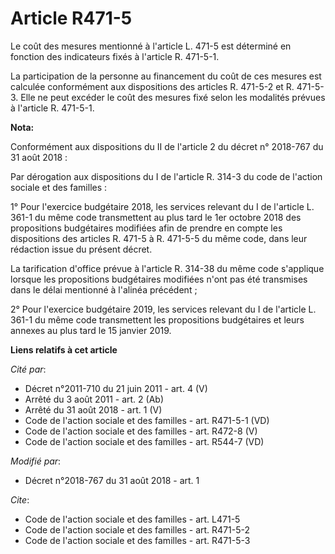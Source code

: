 # Article R471-5

Le coût des mesures mentionné à l'article L. 471-5 est déterminé en fonction des indicateurs fixés à l'article R. 471-5-1. 

La participation de la personne au financement du coût de ces mesures est calculée conformément aux dispositions des articles
R. 471-5-2 et R. 471-5-3. Elle ne peut excéder le coût des mesures fixé selon les modalités prévues à l'article R. 471-5-1.

**Nota:**

Conformément aux dispositions du II de l'article 2 du décret n° 2018-767 du 31 août 2018 :

Par dérogation aux dispositions du I de l'article R. 314-3 du code de l'action sociale et des familles  :

1° Pour l'exercice budgétaire 2018, les services relevant du I de l'article L. 361-1 du même code transmettent au plus tard
le 1er octobre 2018 des propositions budgétaires modifiées afin de prendre en compte les dispositions des articles R. 471-5 à
R. 471-5-5 du même code, dans leur rédaction issue du présent décret.

La tarification d'office prévue à l'article R. 314-38 du même code s'applique lorsque les propositions budgétaires modifiées
n'ont pas été transmises dans le délai mentionné à l'alinéa précédent ;

2° Pour l'exercice budgétaire 2019, les services relevant du I de l'article L. 361-1 du même code transmettent les
propositions budgétaires et leurs annexes au plus tard le 15 janvier 2019.

**Liens relatifs à cet article**

_Cité par_:

  - Décret n°2011-710 du 21 juin 2011 - art. 4 (V)
  - Arrêté du 3 août 2011 - art. 2 (Ab)
  - Arrêté du 31 août 2018 - art. 1 (V)
  - Code de l'action sociale et des familles - art. R471-5-1 (VD)
  - Code de l'action sociale et des familles - art. R472-8 (V)
  - Code de l'action sociale et des familles - art. R544-7 (VD)

_Modifié par_:

  - Décret n°2018-767 du 31 août 2018 - art. 1

_Cite_:

  - Code de l'action sociale et des familles - art. L471-5
  - Code de l'action sociale et des familles - art. R471-5-2
  - Code de l'action sociale et des familles - art. R471-5-3

